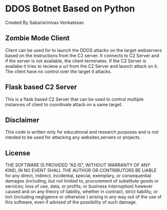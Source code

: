 # DDOS Botnet Based on Python

Created By Sabarisrinivas Venkatesan

## Zombie Mode Client

Client can be used for to launch the DDOS attacks on the target webservers based on the instructions from the C2 server. It connects to C2 Server and if the server is not available, the client terminates. If the C2 Server is availabe it tries to recieve a url from the C2 Server and launch attack on it. The client have no control over the target it attacks. 

## Flask based C2 Server

This is a flask based C2 Server that can be used to control multiple instances of client to coordinate attack on a same target.

## Disclaimer

This code is written only for educational and research purposes and is not inteded to be used for attacking any websites,servers or projects. 

## License

THE SOFTWARE IS PROVIDED “AS IS”, WITHOUT WARRANTY OF ANY KIND, IN NO EVENT SHALL THE AUTHOR OR CONTRIBUTORS BE LIABLE for any direct, indirect, incidental, special, exemplary, or consequential damages (including, but not limited to, procurement of substitute goods or services; loss of use, data, or profits; or business interruption) however caused and on any theory of liability, whether in contract, strict liability, or tort (including negligence or otherwise ) arising in any way out of the use of this software, even if advised of the possibility of such damage.